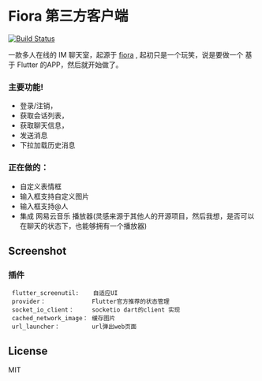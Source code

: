 # Fiora 第三方客户端


[![Build Status](https://travis-ci.org/joemccann/dillinger.svg?branch=master)](https://travis-ci.org/joemccann/dillinger)

一款多人在线的 IM 聊天室，起源于 [fiora](https://fiora.suisuijiang.com/) , 起初只是一个玩笑，说是要做一个 基于 Flutter 的APP，然后就开始做了。


### 主要功能!

  - 登录/注销， 
  - 获取会话列表，
  - 获取聊天信息，
  - 发送消息
  - 下拉加载历史消息


### 正在做的：
  - 自定义表情框
  - 输入框支持自定义图片
  - 输入框支持@人
  - 集成 网易云音乐 播放器(灵感来源于其他人的开源项目，然后我想，是否可以在聊天的状态下，也能够拥有一个播放器)

## Screenshot

<!-- <img src="https://github.com/yinxin630/fiora/raw/master/doc/screenshots/runtime.jpeg" alt="PC" style="max-width:800px" />
<img src="https://github.com/yinxin630/fiora/raw/master/doc/screenshots/mobile-runtime.png" alt="Mobile" style="max-height:667px" /> -->


### 插件
```
 flutter_screenutil:    自适应UI
 provider：             Flutter官方推荐的状态管理
 socket_io_client：     socketio dart的client 实现
 cached_network_image： 缓存图片
 url_launcher：         url弹出web页面
```

License
----

MIT
